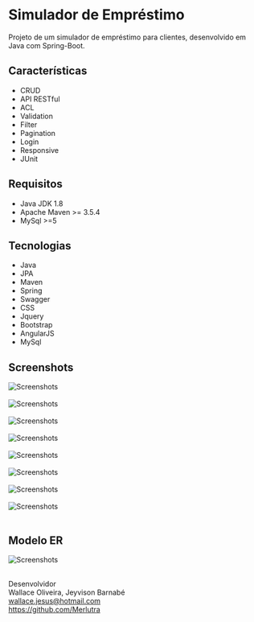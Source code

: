 # Simulador de Empréstimo

Projeto de um simulador de empréstimo para clientes, desenvolvido em Java com Spring-Boot.

## Características

- CRUD
- API RESTful
- ACL
- Validation
- Filter
- Pagination
- Login
- Responsive
- JUnit

## Requisitos

- Java JDK 1.8
- Apache Maven >= 3.5.4
- MySql >=5

## Tecnologias

- Java
- JPA
- Maven
- Spring
- Swagger
- CSS
- Jquery
- Bootstrap
- AngularJS
- MySql


## Screenshots

![Screenshots](screenshots/screenshot01.png)<br><br>
![Screenshots](screenshots/screenshot02.png)<br><br>
![Screenshots](screenshots/screenshot03.png)<br><br>
![Screenshots](screenshots/screenshot04.png)<br><br>
![Screenshots](screenshots/screenshot05.png)<br><br>
![Screenshots](screenshots/screenshot06.png)<br><br>
![Screenshots](screenshots/screenshot07.png)<br><br>
![Screenshots](screenshots/screenshot08.png)<br><br>

## Modelo ER

![Screenshots](screenshots/modelo_er.png)<br><br>


Desenvolvidor<br>
Wallace Oliveira, Jeyvison Barnabé<br>
wallace.jesus@hotmail.com<br>
https://github.com/Merlutra<br>
